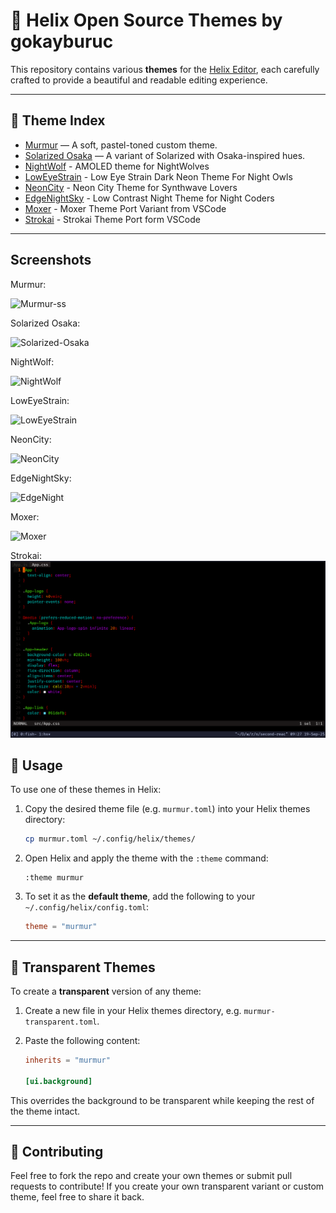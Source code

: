 # 🎨 Helix Open Source Themes by gokayburuc

This repository contains various **themes** for the [Helix Editor](https://helix-editor.com), each carefully crafted to provide a beautiful and readable editing experience.

---

## 📁 Theme Index

- [Murmur](./murmur.toml) — A soft, pastel-toned custom theme.
- [Solarized Osaka](./solarized-osaka.toml) — A variant of Solarized with Osaka-inspired hues.
- [NightWolf](./nightwolf.toml) - AMOLED theme for NightWolves
- [LowEyeStrain](./low-eye-strain.toml) - Low Eye Strain Dark Neon Theme For Night Owls
- [NeonCity](./neon-city.toml) - Neon City Theme for Synthwave Lovers
- [EdgeNightSky](./edge-night-sky.toml) - Low Contrast Night Theme for Night Coders 
- [Moxer](./moxer.toml) - Moxer Theme Port Variant from VSCode
- [Strokai](./strokai.toml) - Strokai Theme Port form VSCode

---

## Screenshots

Murmur:

![Murmur-ss](./img/murmur-ss.png)

Solarized Osaka:

![Solarized-Osaka](./img/solarized-osaka-ss.png)

NightWolf:

![NightWolf](./img/nightwolf.png)

LowEyeStrain:

![LowEyeStrain](./img/low-eye-strain.png)

NeonCity:

![NeonCity](./img/neon-city.png)

EdgeNightSky:

![EdgeNight](./img/edge-night-sky.png)

Moxer:

![Moxer](./img/moxer.png)

Strokai:
![Strokai](./img/strokai.png)

## 🚀 Usage

To use one of these themes in Helix:

1. Copy the desired theme file (e.g. `murmur.toml`) into your Helix themes directory:

   ```bash
   cp murmur.toml ~/.config/helix/themes/
   ```

2. Open Helix and apply the theme with the `:theme` command:

   ```helix
   :theme murmur
   ```

3. To set it as the **default theme**, add the following to your `~/.config/helix/config.toml`:

   ```toml
   theme = "murmur"
   ```

---

## 🌈 Transparent Themes

To create a **transparent** version of any theme:

1. Create a new file in your Helix themes directory, e.g. `murmur-transparent.toml`.
2. Paste the following content:

   ```toml
   inherits = "murmur"

   [ui.background]
   ```

This overrides the background to be transparent while keeping the rest of the theme intact.

---

## 🧊 Contributing

Feel free to fork the repo and create your own themes or submit pull requests to contribute!
If you create your own transparent variant or custom theme, feel free to share it back.
